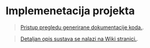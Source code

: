 # Implemenetacija projekta


> [Pristup pregledu generirane dokumentacije koda.](https://karlocvitak.github.io/RUS--Monitor-za-bebe/).

> [Detaljan opis sustava se nalazi na Wiki stranici.](https://github.com/KarloCvitak/RUS--Monitor-za-bebe/wiki).
